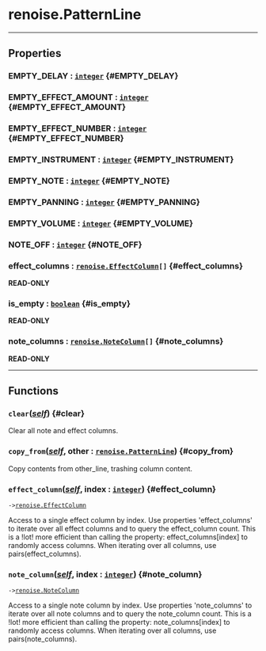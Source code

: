 # renoise.PatternLine  

---  
## Properties
### EMPTY_DELAY : [`integer`](/API/builtins/integer.md) {#EMPTY_DELAY}
### EMPTY_EFFECT_AMOUNT : [`integer`](/API/builtins/integer.md) {#EMPTY_EFFECT_AMOUNT}
### EMPTY_EFFECT_NUMBER : [`integer`](/API/builtins/integer.md) {#EMPTY_EFFECT_NUMBER}
### EMPTY_INSTRUMENT : [`integer`](/API/builtins/integer.md) {#EMPTY_INSTRUMENT}
### EMPTY_NOTE : [`integer`](/API/builtins/integer.md) {#EMPTY_NOTE}
### EMPTY_PANNING : [`integer`](/API/builtins/integer.md) {#EMPTY_PANNING}
### EMPTY_VOLUME : [`integer`](/API/builtins/integer.md) {#EMPTY_VOLUME}
### NOTE_OFF : [`integer`](/API/builtins/integer.md) {#NOTE_OFF}
### effect_columns : [`renoise.EffectColumn`](/API/renoise/renoise.EffectColumn.md)`[]` {#effect_columns}
**READ-ONLY**

### is_empty : [`boolean`](/API/builtins/boolean.md) {#is_empty}
**READ-ONLY**

### note_columns : [`renoise.NoteColumn`](/API/renoise/renoise.NoteColumn.md)`[]` {#note_columns}
**READ-ONLY**

  

---  
## Functions
### `clear`([*self*](/API/builtins/self.md)) {#clear}
Clear all note and effect columns.
### `copy_from`([*self*](/API/builtins/self.md), other : [`renoise.PatternLine`](/API/renoise/renoise.PatternLine.md)) {#copy_from}
Copy contents from other_line, trashing column content.
### `effect_column`([*self*](/API/builtins/self.md), index : [`integer`](/API/builtins/integer.md)) {#effect_column}
`->`[`renoise.EffectColumn`](/API/renoise/renoise.EffectColumn.md)  

Access to a single effect column by index. Use properties 'effect_columns'
to iterate over all effect columns and to query the effect_column count.
This is a !lot! more efficient than calling the property:
effect_columns[index] to randomly access columns. When iterating over all
columns, use pairs(effect_columns).
### `note_column`([*self*](/API/builtins/self.md), index : [`integer`](/API/builtins/integer.md)) {#note_column}
`->`[`renoise.NoteColumn`](/API/renoise/renoise.NoteColumn.md)  

Access to a single note column by index. Use properties 'note_columns'
to iterate over all note columns and to query the note_column count.
This is a !lot! more efficient than calling the property:
note_columns[index] to randomly access columns. When iterating over all
columns, use pairs(note_columns).  

